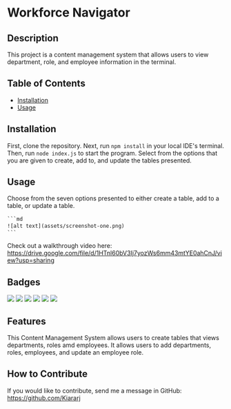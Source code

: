# Workforce Navigator 

## Description

This project is a content management system that allows users to view department, role, and employee information in the terminal. 

## Table of Contents

- [Installation](#installation)
- [Usage](#usage)

## Installation

First, clone the repository. Next, run `npm install` in your local IDE's terminal. Then, run `node index.js` to start the program. Select from the options that you are given to create, add to, and update the tables presented. 

## Usage

Choose from the seven options presented to either create a table, add to a table, or update a table.

    ```md
    ![alt text](assets/screenshot-one.png)
    ```

Check out a walkthrough video here: https://drive.google.com/file/d/1HTnl60bV3Ij7yozWs6mm43mtYE0ahCnJ/view?usp=sharing

## Badges

<img src="https://img.shields.io/badge/Javascript-yellow" />
<img src="https://img.shields.io/badge/mySQL2-red" />
<img src="https://img.shields.io/badge/dotenv-yellow" />
<img src="https://img.shields.io/badge/inquirer-yellow" />
<img src="https://img.shields.io/badge/express-purple" />
<img src="https://img.shields.io/badge/node.js-green" />

## Features

This Content Management System allows users to create tables that views departments, roles amd employees. It allows users to add departments, roles, employees, and update an employee role.

## How to Contribute

If you would like to contribute, send me a message in GitHub: https://github.com/Kiararj